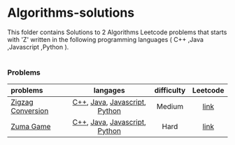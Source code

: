 # Algorithms-solutions
This folder contains Solutions to 2 Algorithms Leetcode problems that starts with 'Z' written in the following programming languages ( C++ ,Java ,Javascript ,Python ).<br><br>
### Problems ###
|problems|langages|difficulty|Leetcode|
|:-------|:------:|:--------:|:------:|
|[Zigzag Conversion](./scripts/algorithms/Z/Zigzag%20Conversion/)|[C++](./scripts/algorithms/Z/Zigzag%20Conversion/Zigzag%20Conversion.cpp), [Java](./scripts/algorithms/Z/Zigzag%20Conversion/Zigzag%20Conversion.java), [Javascript](./scripts/algorithms/Z/Zigzag%20Conversion/Zigzag%20Conversion.js), [Python](./scripts/algorithms/Z/Zigzag%20Conversion/Zigzag%20Conversion.py)|Medium|[link](https://leetcode.com/problems/zigzag-conversion)|
|[Zuma Game](./scripts/algorithms/Z/Zuma%20Game/)|[C++](./scripts/algorithms/Z/Zuma%20Game/Zuma%20Game.cpp), [Java](./scripts/algorithms/Z/Zuma%20Game/Zuma%20Game.java), [Javascript](./scripts/algorithms/Z/Zuma%20Game/Zuma%20Game.js), [Python](./scripts/algorithms/Z/Zuma%20Game/Zuma%20Game.py)|Hard|[link](https://leetcode.com/problems/zuma-game)|